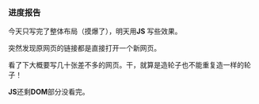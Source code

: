 ### 进度报告

今天只写完了整体布局（摸爆了），明天用**JS** 写些效果。

突然发现原网页的链接都是直接打开一个新网页。

看了下大概要写几十张差不多的网页。干，就算是造轮子也不能重复造一样的轮子！

**JS**还剩**DOM**部分没看完。